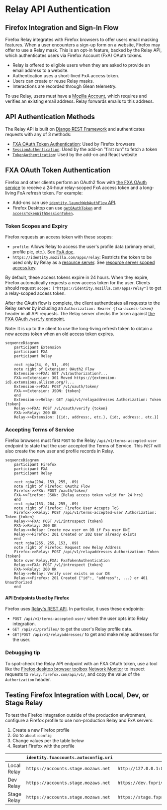 # Relay API Authentication

## Firefox Integration and Sign-In Flow

Firefox Relay integrates with Firefox browsers to offer users email masking features. When a user encounters a sign-up form on a website, Firefox may offer to use a Relay mask. This is an opt-in feature, backed by the Relay API, which authenticates users via Firefox Account (FxA) OAuth tokens.

- Relay is offered to eligible users when they are asked to provide an email address to a website.
- Authentication uses a short-lived FxA access token.
- Users can create or reuse Relay masks.
- Interactions are recorded through Glean telemetry.

To use Relay, users must have a [Mozilla Account][sumo-fxa], which requires and verifies an existing email address. Relay forwards emails to this address.

## API Authentication Methods

The Relay API is built on [Django REST Framework][drf] and authenticates requests with any of 3 methods:

- [FXA OAuth Token Authentication](#fxa-oauth-token-authentication): Used by Firefox browsers
- [`SessionAuthentication`][sessionauthentication]: Used by the add-on "first run" to fetch a token
- [`TokenAuthentication`][tokenauthentication]: Used by the add-on and React website

## FXA OAuth Token Authentication

Firefox and other clients perform an OAuth2 flow with [the FXA OAuth service][fxa-oauth] to receive a 24-hour relay-scoped FxA access token and a long-living FxA refresh token. For example:

- Add-ons can use [`identity.launchWebAuthFlow` API][mdn-webauthflow].
- Firefox Desktop can use [`getOAuthToken`][searchfox-getoauthtoken] and [`accessTokenWithSessionToken`][searchfox-accesstokenwithsessiontoken].

### Token Scopes and Expiry

Firefox requests an access token with these scopes:

- `profile`: Allows Relay to access the user's profile data (primary email, profile pic, etc.). See [FxA doc](https://mozilla.github.io/ecosystem-platform/reference/oauth-details#profile-data).
- `https://identity.mozilla.com/apps/relay`: Restricts the token to be used only by Relay as a [resource server](https://www.oauth.com/oauth2-servers/the-resource-server/). See [resource server scoped access key](https://mozilla.github.io/ecosystem-platform/relying-parties/tutorials/integration-with-fxa#development).

By default, these access tokens expire in 24 hours. When they expire, Firefox automatically requests a new access token for the user. Clients should request `scope: ["https://identity.mozilla.com/apps/relay"]` to get a relay-scoped access token.

After the OAuth flow is complete, the client authenticates all requests to the Relay server by including an `Authorization: Bearer {fxa-access-token}` header in all API requests. The Relay server checks the token against [the FXA OAuth `/verify` endpoint][fxa-oauth-token-verify].

Note: It is up to the client to use the long-living refresh token to obtain a new access token when an old access token expires.

```mermaid
sequenceDiagram
    participant Extension
    participant FXA
    participant Relay

    rect rgba(34, 0, 51, .09)
    note right of Extension: OAuth2 Flow
    Extension->>FXA: GET /v1/authorization?...
    FXA->>Extension: 301 Moved https://{extension-id}.extensions.allizom.org/?...
    Extension->>FXA: POST /v1/oauth/token/
    FXA->>Extension: JSON: {token}
    end
    Extension->>Relay: GET /api/v1/relayaddresses Authorization: Token {token}
    Relay->>FXA: POST /v1/oauth/verify {token}
    FXA->>Relay: 200 OK
    Relay->>Extension: [{id:, address:, etc.}, {id:, address:, etc.}]
```

### Accepting Terms of Service

Firefox browsers must first `POST` to the Relay `/api/v1/terms-accepted-user` endpoint to state that the user accepted the Terms of Service. This `POST` will also create the new user and profile records in Relay.

```mermaid
sequenceDiagram
    participant Firefox
    participant FXA
    participant Relay

    rect rgba(204, 153, 255, .09)
    note right of Firefox: OAuth2 Flow
    Firefox->>FXA: POST /oauth/token/
    FXA->>Firefox: JSON: {Relay access token valid for 24 hrs}
    end
    rect rgba(153, 204, 255, .09)
    note right of Firefox: Firefox User Accepts ToS
    Firefox->>Relay: POST /api/v1/terms-accepted-user Authorization: Token {token}
    Relay->>FXA: POST /v1/introspect {token}
    FXA->>Relay: 200 OK
    Relay->>Relay: Create new user on DB if Fxa user DNE
    Relay->>Firefox: 201 Created or 202 User already exists
    end
    rect rgba(255, 255, 153, .09)
    note right of Firefox: Request new Relay Address
    Firefox->>Relay: POST /api/v1/relayaddresses Authorization: Token {token}
    Note over Relay,FXA: FxaTokenAuthentication
    Relay->>FXA: POST /v1/introspect {token}
    FXA->>Relay: 200 OK
    Relay->>Relay: Verify user exists on our DB
    Relay->>Firefox: 201 Created {"id":, "address":, ...} or 401 Unauthorized
    end
```

#### API Endpoints Used by Firefox

Firefox uses [Relay's REST API][relay-rest-api]. In particular, it uses these endpoints:

- `POST /api/v1/terms-accepted-user/` when the user opts into Relay integration.
- `GET /api/v1/profiles/` to get the user's Relay profile data.
- `GET|POST /api/v1/relayaddresses/` to get and make relay addresses for the user.

### Debugging tip

To spot-check the Relay API endpoint with an FXA OAuth token, use a tool like the [Firefox desktop browser toolbox][browser-toolbox] [Network Monitor][network-monitor] to inspect requests to `relay.firefox.com/api/v1/`, and copy the value of the `Authorization` header.

## Testing Firefox Integration with Local, Dev, or Stage Relay

To test the Firefox integration outside of the production environment, configure a Firefox profile to use non-production Relay and FxA servers:

1. Create a new Firefox profile
2. Go to `about:config`
3. Change values per the table below
4. Restart Firefox with the profile

|             | `identity.fxaccounts.autoconfig.uri` | `signon.firefoxRelay.base_url`                                     | `signon.firefoxRelay.manage_url`                           |
| ----------- | ------------------------------------ | ------------------------------------------------------------------ | ---------------------------------------------------------- |
| Local Relay | `https://accounts.stage.mozaws.net`  | `http://127.0.0.1:8000/api/v1/`                                    | `http://127.0.0.1:8000`                                    |
| Dev Relay   | `https://accounts.stage.mozaws.net`  | `https://dev.fxprivaterelay.nonprod.cloudops.mozgcp.net/api/v1/`   | `https://dev.fxprivaterelay.nonprod.cloudops.mozgcp.net`   |
| Stage Relay | `https://accounts.stage.mozaws.net`  | `https://stage.fxprivaterelay.nonprod.cloudops.mozgcp.net/api/v1/` | `https://stage.fxprivaterelay.nonprod.cloudops.mozgcp.net` |

[drf]: https://www.django-rest-framework.org/
[sessionauthentication]: https://www.django-rest-framework.org/api-guide/authentication/#sessionauthentication
[tokenauthentication]: https://www.django-rest-framework.org/api-guide/authentication/#tokenauthentication
[mdn-webauthflow]: https://developer.mozilla.org/docs/Mozilla/Add-ons/WebExtensions/API/identity/launchWebAuthFlow
[fxa-oauth]: https://mozilla.github.io/ecosystem-platform/api#tag/OAuth-Server-API-Overview
[fxa-pkce]: https://github.com/mozilla/fxa/blob/main/packages/fxa-auth-server/docs/oauth/pkce.md
[fxa-oauth-token-verify]: https://mozilla.github.io/ecosystem-platform/api#tag/OAuth-Server-API-Overview/operation/postVerify
[searchfox-getoauthtoken]: https://searchfox.org/mozilla-central/search?q=symbol:%23getOAuthToken&redirect=false
[searchfox-accesstokenwithsessiontoken]: https://searchfox.org/mozilla-central/search?q=symbol:%23accessTokenWithSessionToken&redirect=false
[browser-toolbox]: https://firefox-source-docs.mozilla.org/devtools-user/browser_toolbox/index.html
[network-monitor]: https://firefox-source-docs.mozilla.org/devtools-user/network_monitor/index.html
[sumo-fxa]: https://support.mozilla.org/kb/access-mozilla-services-firefox-account
[relay-rest-api]: https://dev.fxprivaterelay.nonprod.cloudops.mozgcp.net/api/v1/docs/
